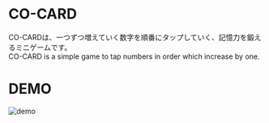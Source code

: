 # CO-CARD
CO-CARDは、一つずつ増えていく数字を順番にタップしていく、記憶力を鍛えるミニゲームです。  
CO-CARD is a simple game to tap numbers in order which increase by one. 

 
# DEMO

![demo](https://user-images.githubusercontent.com/66754677/98456229-5ba56180-21be-11eb-80f3-0832a8110ffa.gif)
